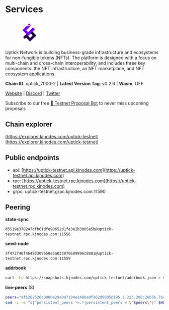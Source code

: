 # Services

<figure><img src="https://raw.githubusercontent.com/kj89/cosmos-images/main/logos/uptick.png" alt=""><figcaption></figcaption></figure>

Uptick Network is building business-grade infrastructure and  ecosystems for non-fungible tokens (NFTs). The platform is  designed with a focus on multi-chain and cross-chain interoperability,  and includes three key components: the NFT infrastructure, an NFT  marketplace, and NFT ecosystem applications.

**Chain ID**: uptick_7000-2 | **Latest Version Tag**: v0.2.6 | **Wasm**: OFF

[Website](https://uptick.network) | [Discord](https://discord.gg/UzeHS7fu5H) | [Twitter](https://twitter.com/uptickproject)



Subscribe to our free [🤖 Testnet Proposal Bot](https://t.me/kjnodes_testnet_proposal_bot) to never miss upcoming proposals


## Chain explorer
[https://explorer.kjnodes.com/uptick-testnet](https://explorer.kjnodes.com/uptick-testnet)

## Public endpoints

* api: [https://uptick-testnet.api.kjnodes.com](https://uptick-testnet.api.kjnodes.com)
* rpc: [https://uptick-testnet.rpc.kjnodes.com](https://uptick-testnet.rpc.kjnodes.com)
* grpc: uptick-testnet.grpc.kjnodes.com:11590

## Peering

**state-sync**

```text
d5519e378247dfb61dfe90652d1fe3e2b3005a5b@uptick-testnet.rpc.kjnodes.com:11556
```

**seed-node**

```text
3f472746f46493309650e5a033076689996c8881@uptick-testnet.rpc.kjnodes.com:11559
```

**addrbook**
```bash
curl -Ls https://snapshots.kjnodes.com/uptick-testnet/addrbook.json > $HOME/.uptickd/config/addrbook.json
```

**live-peers** (8)
```bash
peers="af5262526a0800a29a0a7194e1488a9fa62d0005@195.3.223.208:26656,7a4f1c0baa2ff31c02163fb658c4eb8d119193c7@95.214.52.173:18656,5368bc0c12a7bfd9d69ba192b06f2be97d28e7ef@185.239.209.56:31656,d5519e378247dfb61dfe90652d1fe3e2b3005a5b@65.109.68.190:11556,70c19420bb2d40c5a6c3466c69ead6e0877b9cc7@45.85.250.108:26656,d8777278648d8fc93800692a8b96a7f104df4f9a@194.163.135.127:26656,9b7b2fb9d1416f9feadf5a58b29de0bc150d974d@65.109.89.5:30656,f296bfda3c0c3f46059c89d3ee02f3f11d95d00b@162.55.234.70:55056"
sed -i -e "s|^persistent_peers *=.*|persistent_peers = \"$peers\"|" $HOME/.uptickd/config/config.toml
```
